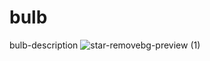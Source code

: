# bulb
bulb-description
![star-removebg-preview (1)](https://user-images.githubusercontent.com/99180442/152791066-7048f03c-493c-4f41-b2cd-33d3a2e6c3ae.png)
